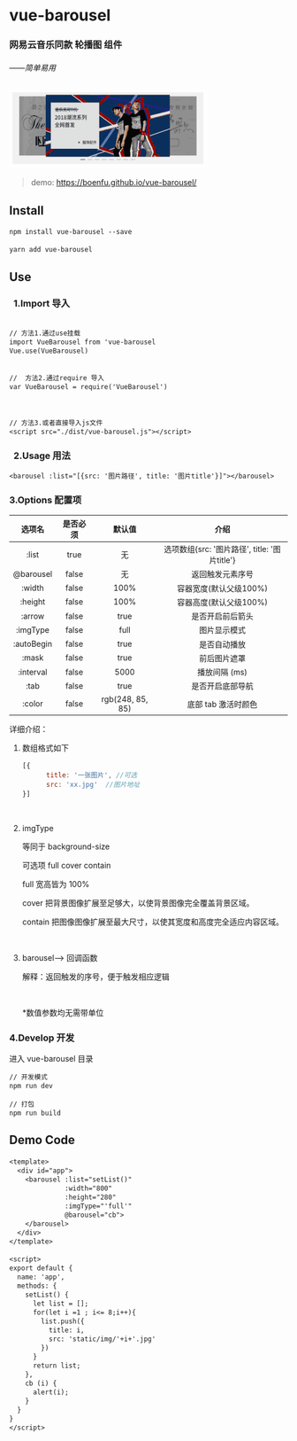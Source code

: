 
# vue-barousel



### 网易云音乐同款 轮播图 组件

###### 										——简单易用



![](./demo.gif)





> demo:  https://boenfu.github.io/vue-barousel/



## Install



```
npm install vue-barousel --save

yarn add vue-barousel
```



## Use

###   1.Import  导入



```

// 方法1.通过use挂载
import VueBarousel from 'vue-barousel
Vue.use(VueBarousel)


//  方法2.通过require 导入
var VueBarousel = require('VueBarousel')



// 方法3.或者直接导入js文件
<script src="./dist/vue-barousel.js"></script>

```



###   2.Usage  用法



```vue
<barousel :list="[{src: '图片路径', title: '图片title'}]"></barousel>
```


### 3.Options  配置项

|   选项名   | 是否必须 |      默认值      |                     介绍                      |
| :--------: | :------: | :--------------: | :-------------------------------------------: |
|   :list    |   true   |        无        | 选项数组{src: '图片路径', title: '图片title'} |
| @barousel  |  false   |        无        |               返回触发元素序号                |
|   :width   |  false   |       100%       |            容器宽度(默认父级100%)             |
|  :height   |  false   |       100%       |            容器高度(默认父级100%)             |
|   :arrow   |  false   |       true       |               是否开启前后箭头                |
|  :imgType  |  false   |       full       |                 图片显示模式                  |
| :autoBegin |  false   |       true       |                 是否自动播放                  |
|   :mask    |  false   |       true       |                 前后图片遮罩                  |
| :interval  |  false   |       5000       |                 播放间隔 (ms)                 |
|    :tab    |  false   |       true       |               是否开启底部导航                |
|   :color   |  false   | rgb(248, 85, 85) |              底部 tab 激活时颜色              |

详细介绍：

1. 数组格式如下

   ```js
   [{
         title: '一张图片', //可选
         src: 'xx.jpg'  //图片地址
   }]
   ```

   ​

2. imgType

   等同于 background-size

   可选项 full  cover  contain

   full 宽高皆为 100%

   cover 把背景图像扩展至足够大，以使背景图像完全覆盖背景区域。

   contain 把图像图像扩展至最大尺寸，以使其宽度和高度完全适应内容区域。

   ​

3. barousel--> 回调函数

   解释：返回触发的序号，便于触发相应逻辑

   ​

   *数值参数均无需带单位




### 4.Develop 开发

进入  vue-barousel  目录

```
// 开发模式
npm run dev

// 打包
npm run build
```



## Demo Code



```vue
<template>
  <div id="app">
    <barousel :list="setList()"
              :width="800"
              :height="280"
              :imgType="'full'"
              @barousel="cb">
    </barousel>
  </div>
</template>

<script>
export default {
  name: 'app',
  methods: {
    setList() {
      let list = [];
      for(let i =1 ; i<= 8;i++){
        list.push({
          title: i,
          src: 'static/img/'+i+'.jpg'
        })
      }
      return list;
    },
    cb (i) {
      alert(i);
    }
  }
}
</script>
```
